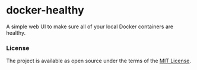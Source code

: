 # docker-healthy

A simple web UI to make sure all of your local Docker containers are healthy.

### License

The project is available as open source under the terms of the [MIT License](https://opensource.org/licenses/MIT).
